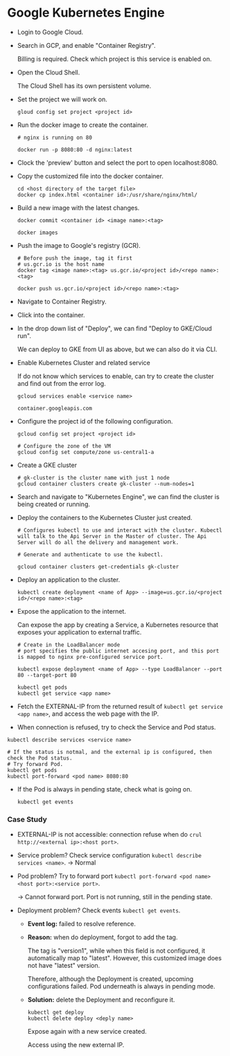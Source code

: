 # Google Kubernetes Engine

- Login to Google Cloud.

- Search in GCP, and enable "Container Registry". 

  Billing is required. Check which project is this service is enabled on.

  

- Open the Cloud Shell.

  The Cloud Shell has its own persistent volume.

- Set the project we will work on.

  ```
  gloud config set project <project id>
  ```

  

- Run the docker image to create the container.

  ```
  # nginx is running on 80
  
  docker run -p 8080:80 -d nginx:latest
  ```

  

- Clock the 'preview' button and select the port to open localhost:8080.

- Copy the customized file into the docker container.

  ```
  cd <host directory of the target file>
  docker cp index.html <container id>:/usr/share/nginx/html/
  ```

  

- Build a new image with the latest changes.

  ```
  docker commit <container id> <image name>:<tag>
  
  docker images
  ```



- Push the image to Google's registry (GCR).

  ```
  # Before push the image, tag it first
  # us.gcr.io is the host name
  docker tag <image name>:<tag> us.gcr.io/<project id>/<repo name>:<tag>
  
  docker push us.gcr.io/<project id>/<repo name>:<tag>
  ```



- Navigate to Container Registry.

- Click into the container.

- In the drop down list of "Deploy", we can find "Deploy to GKE/Cloud run".

  We can deploy to GKE from UI as above, but we can also do it via CLI.



- Enable Kubernetes Cluster and related service

  If do not know which services to enable, can try to create the cluster and find out from the error log.

  ```
  gcloud services enable <service name>
  
  container.googleapis.com
  ```

  

- Configure the project id of the following configuration.

  ```
  gcloud config set project <project id>
  
  # Configure the zone of the VM
  gcloud config set compute/zone us-central1-a
  ```



- Create a GKE cluster

  ```
  # gk-cluster is the cluster name with just 1 node
  gcloud container clusters create gk-cluster --num-nodes=1
  ```

- Search and navigate to "Kubernetes Engine", we can find the cluster is being created or running.



- Deploy the containers to the Kubernetes Cluster just created.

  ```
  # Configures kubectl to use and interact with the cluster. Kubectl will talk to the Api Server in the Master of cluster. The Api Server will do all the delivery and management work.
  
  # Generate and authenticate to use the kubectl.
  
  gcloud container clusters get-credentials gk-cluster 
  ```



- Deploy an application to the cluster.

  ```
  kubectl create deployment <name of App> --image=us.gcr.io/<project id>/<repo name>:<tag>
  ```

  

- Expose the application to the internet.

  Can expose the app by creating a Service, a Kubernetes resource that exposes your application to external traffic.

  ```
  # Create in the LoadBalancer mode 
  # port specifies the public internet accesing port, and this port is mapped to nginx pre-configured service port.
  
  kubectl expose deployment <name of App> --type LoadBalancer --port 80 --target-port 80
  
  kubectl get pods
  kubectl get service <app name>
  ```

  

- Fetch the EXTERNAL-IP from the returned result of `kubectl get service <app name>`, and access the web page with the IP.

- When connection is refused, try to check the Service and Pod status.

```
kubectl describe services <service name>

# If the status is notmal, and the external ip is configured, then check the Pod status.
# Try forward Pod.
kubectl get pods
kubectl port-forward <pod name> 8080:80
```



- If the Pod is always in pending state, check what is going on.

  ```
  kubectl get events
  ```

  



### Case Study

- EXTERNAL-IP is not accessible: connection refuse when do `crul http://<external ip>:<host port>`.

- Service problem? Check service configuration `kubectl describe services <name>`. -> Normal

- Pod problem? Try to forward port `kubectl port-forward <pod name> <host port>:<service port>`. 

  -> Cannot forward port. Port is not running, still in the pending state.

- Deployment problem? Check events `kubectl get events`.

  - **Event log:** failed to resolve reference.

  - **Reason:** when do deployment, forgot to add the tag.

    The tag is "version1", while when this field is not configured, it automatically map to "latest". However, this customized image does not have "latest" version.

    Therefore, although the Deployment is created, upcoming configurations failed. Pod underneath is always in pending mode.

  - **Solution:** delete the Deployment and reconfigure it.

    ```
    kubectl get deploy
    kubectl delete deploy <deply name>
    ```

    Expose again with a new service created.

    Access using the new external IP.

